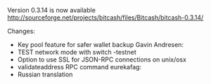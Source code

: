 Version 0.3.14 is now available
http://sourceforge.net/projects/bitcash/files/Bitcash/bitcash-0.3.14/

Changes:
* Key pool feature for safer wallet backup
Gavin Andresen:
* TEST network mode with switch -testnet
* Option to use SSL for JSON-RPC connections on unix/osx
* validateaddress RPC command
eurekafag:
* Russian translation
